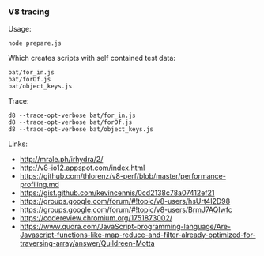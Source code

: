 ### V8 tracing

Usage:
```
node prepare.js
```

Which creates scripts with self contained test data:
```
bat/for_in.js
bat/forOf.js
bat/object_keys.js
```

Trace:
```
d8 --trace-opt-verbose bat/for_in.js
d8 --trace-opt-verbose bat/forOf.js
d8 --trace-opt-verbose bat/object_keys.js
```

Links:

 - http://mrale.ph/irhydra/2/
 - http://v8-io12.appspot.com/index.html
 - https://github.com/thlorenz/v8-perf/blob/master/performance-profiling.md
 - https://gist.github.com/kevincennis/0cd2138c78a07412ef21
 - https://groups.google.com/forum/#!topic/v8-users/hsUrt4I2D98
 - https://groups.google.com/forum/#!topic/v8-users/BrmJ7AQIwfc
 - https://codereview.chromium.org/1751873002/
 - https://www.quora.com/JavaScript-programming-language/Are-Javascript-functions-like-map-reduce-and-filter-already-optimized-for-traversing-array/answer/Quildreen-Motta
